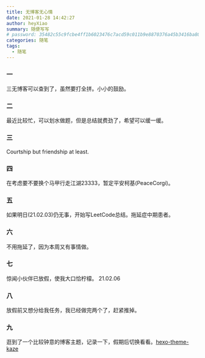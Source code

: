 ```yaml
---
title: 无博客无心情
date: 2021-01-28 14:42:27
author: heyXiao
summary: 随便写写
# password: 35482c55c9fcbe4ff1b6023476c7acd59c011b9e8870376a45b3416ba8092d3d
categories: 随笔
tags:
  - 随笔
---
```

### 一
三无博客可以查到了，虽然要打全拼。小小的鼓励。

### 二
最近比较忙，可以划水做题，但是总结就费劲了，希望可以缓一缓。

### 三
Courtship but friendship at least.

### 四
在考虑要不要换个马甲行走江湖23333，暂定平安柯基(PeaceCorgi)。

### 五
如果明日(21.02.03)仍无事，开始写LeetCode总结。拖延症中期患者。

### 六
不用拖延了，因为本周又有事情做。

### 七
惊闻小伙伴已放假，使我大口恰柠檬。 21.02.06

### 八
放假前又想分给我任务，我已经做完两个了，赶紧推掉。


### 九
逛到了一个比较钟意的博客主题，记录一下，假期后切换看看。[hexo-theme-kaze](https://github.com/theme-kaze/hexo-theme-kaze)